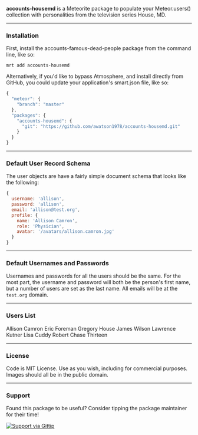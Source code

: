 **accounts-housemd** is a Meteorite package to populate your Meteor.users() collection with personalities from the television series House, MD.


------------------------
### Installation

First, install the accounts-famous-dead-people package from the command line, like so:

````
mrt add accounts-housemd
````

Alternatively, if you'd like to bypass Atmosphere, and install directly from GitHub, you could update your application's smart.json file, like so:

````js
{
  "meteor": {
    "branch": "master"
  },
  "packages": {
    "accounts-housemd": {
      "git": "https://github.com/awatson1978/accounts-housemd.git"
    }
  }
}

````


------------------------
### Default User Record Schema  

The user objects are have a fairly simple document schema that looks like the following:
````js
{
  username: 'allison',
  password: 'allison',
  email: 'allison@test.org',
  profile: {
    name: 'Allison Camron',
    role: 'Physician',
    avatar: '/avatars/allison.camron.jpg'
  }
}
````

------------------------
### Default Usernames and Passwords  

Usernames and passwords for all the users should be the same.  For the most part, the username and password will both be the person's first name, but a number of users are set as the last name.  All emails will be at the ``test.org`` domain.


------------------------
### Users List

Allison Camron
Eric Foreman
Gregory House
James Wilson
Lawrence Kutner
Lisa Cuddy
Robert Chase
Thirteen

------------------------
### License

Code is MIT License. Use as you wish, including for commercial purposes.  
Images should all be in the public domain.

------------------------
### Support
Found this package to be useful?  Consider tipping the package maintainer for their time!  

[![Support via Gittip](https://raw.github.com/gittip/www.gittip.com/master/www/assets/gittip.png)](https://www.gittip.com/awatson1978/)  

